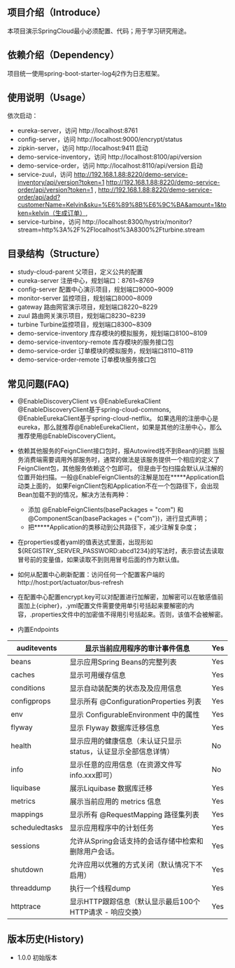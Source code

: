 ## 项目介绍（Introduce）
本项目演示SpringCloud最小必须配置、代码；用于学习研究用途。

## 依赖介绍（Dependency）
项目统一使用spring-boot-starter-log4j2作为日志框架。

## 使用说明（Usage）
依次启动：
- eureka-server，访问 http://localhost:8761
- config-server，访问 http://localhost:9000/encrypt/status
- zipkin-server，访问 http://localhost:9411
启动
- demo-service-inventory，访问 http://localhost:8100/api/version 
- demo-service-order，访问 http://localhost:8110/api/version
启动
- service-zuul，访问 http://192.168.1.88:8220/demo-service-inventory/api/version?token=1
                     http://192.168.1.88:8220/demo-service-order/api/version?token=1 ,
                     http://192.168.1.88:8220/demo-service-order/api/add?customerName=Kelvin&sku=%E6%89%8B%E6%9C%BA&amount=1&token=kelvin（生成订单）,
- service-turbine，访问 http://localhost:8300/hystrix/monitor?stream=http%3A%2F%2Flocalhost%3A8300%2Fturbine.stream


## 目录结构（Structure）
- study-cloud-parent 父项目，定义公共的配置
- eureka-server 注册中心，规划端口：8761~8769
- config-server 配置中心演示项目，规划端口9000~9009
- monitor-server 监控项目，规划端口8000~8009
- gateway 路由网官演示项目，规划端口8220~8229
- zuul 路由网关演示项目，规划端口8230~8239
- turbine Turbine监控项目，规划端口8300~8309
- demo-service-inventory 库存模块的模拟服务，规划端口8100~8109
- demo-service-inventory-remote 库存模块的服务接口包
- demo-service-order 订单模块的模拟服务，规划端口8110~8119
- demo-service-order-remote 订单模块服务接口包

## 常见问题(FAQ)
- @EnableDiscoveryClient vs @EnableEurekaClient
    @EnableDiscoveryClient基于spring-cloud-commons, @EnableEurekaClient基于spring-cloud-netflix。
    如果选用的注册中心是eureka，那么就推荐@EnableEurekaClient，如果是其他的注册中心，那么推荐使用@EnableDiscoveryClient。

- 依赖其他服务的FeignClient接口包时，报Autowired找不到Bean的问题
    当服务消费端需要调用外部服务时，通常的做法是该服务提供一个相应的定义了FeignClient包，其他服务依赖这个包即可。
    但是由于包扫描会默认从注解的位置开始扫描。一般@EnableFeignClients的注解是加在*****Application启动类上面的，
    如果FeignClient包和Application不在一个包路径下，会出现Bean加载不到的情况，解决方法有两种：
    * 添加 @EnableFeignClients(basePackages = "com") 和 @ComponentScan(basePackages = {"com"})，进行显式声明；
    * 把*****Application的类移动到公共路径下，减少注解复杂度；

- 在properties或者yaml的值表达式里面，出现形如${REGISTRY_SERVER_PASSWORD:abcd1234}的写法时，表示尝试去读取冒号前的变量值，如果读取不到则用冒号后面的作为默认值。

- 如何从配置中心刷新配置：访问任何一个配置客户端的 http://host:port/actuator/bus-refresh

- 在配置中心配置encrypt.key可以对配置进行加解密，加解密可以在敏感值前面加上{cipher}，.yml配置文件需要使用单引号括起来要解密的内容，.properties文件中的加密值不得用引号括起来。否则，该值不会被解密。

- 内置Endpoints

| auditevents | 显示当前应用程序的审计事件信息 | Yes |
| ------ | ------ | ------ |
| beans | 显示应用Spring Beans的完整列表 | Yes |
| caches | 显示可用缓存信息 | Yes |
| conditions | 显示自动装配类的状态及及应用信息 | Yes |
| configprops | 显示所有 @ConfigurationProperties 列表 | Yes |
| env | 显示 ConfigurableEnvironment 中的属性 | Yes |
| flyway | 显示 Flyway 数据库迁移信息 | Yes |
| health | 显示应用的健康信息（未认证只显示status，认证显示全部信息详情） | No |
| info | 显示任意的应用信息（在资源文件写info.xxx即可） | No |
| liquibase | 展示Liquibase 数据库迁移 | Yes |
| metrics | 展示当前应用的 metrics 信息 | Yes |
| mappings | 显示所有 @RequestMapping 路径集列表 | Yes |
| scheduledtasks | 显示应用程序中的计划任务 | Yes |
| sessions | 允许从Spring会话支持的会话存储中检索和删除用户会话。 | Yes |
| shutdown | 允许应用以优雅的方式关闭（默认情况下不启用） | Yes |
| threaddump | 执行一个线程dump | Yes |
| httptrace | 显示HTTP跟踪信息（默认显示最后100个HTTP请求 - 响应交换） | Yes |

## 版本历史(History)
+ 1.0.0 初始版本
